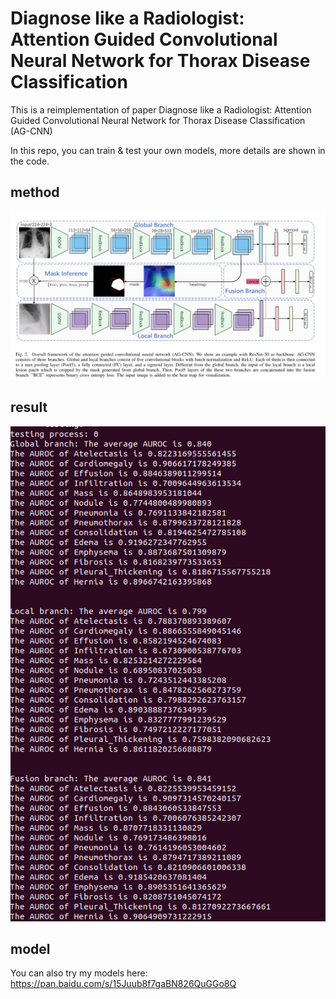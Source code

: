 Diagnose like a Radiologist: Attention Guided Convolutional Neural Network for Thorax Disease Classification
======
This is a reimplementation of paper Diagnose like a Radiologist: Attention Guided Convolutional Neural Network for Thorax Disease Classification (AG-CNN)

In this repo, you can train & test your own models, more details are shown in the code.

method
------
![method](https://github.com/Ien001/AG-CNN/blob/master/Screen%20Shot%202019-04-03%20at%2011.45.38%20AM.png)

result
------
![result](https://github.com/Ien001/AG-CNN/blob/master/result.png)

model
-----
You can also try my models here:
https://pan.baidu.com/s/15Juub8f7gaBN826QuGGo8Q
